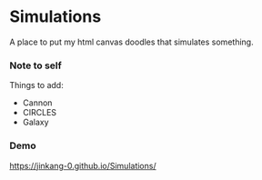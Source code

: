 # Simulations
A place to put my html canvas doodles that simulates something.

### Note to self
Things to add:
- Cannon
- CIRCLES
- Galaxy

### Demo
https://jinkang-0.github.io/Simulations/